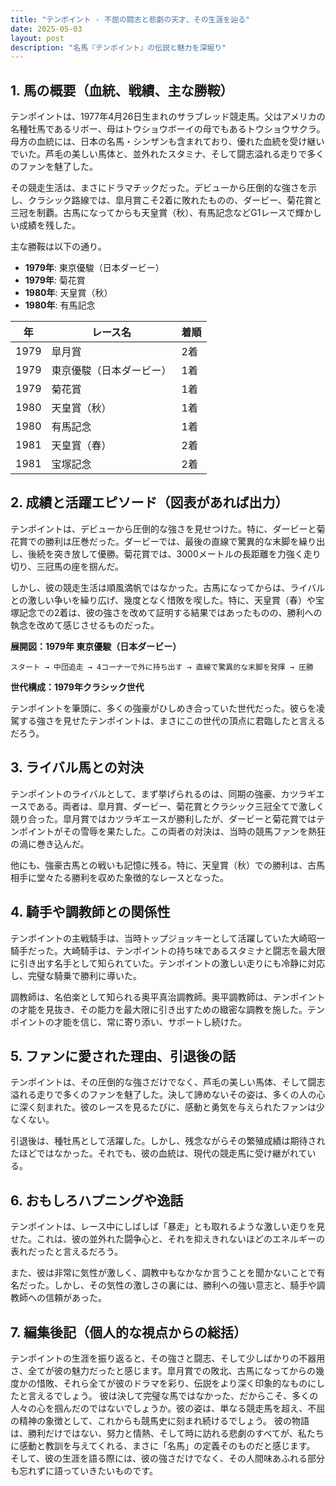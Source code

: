 ```yaml
---
title: "テンポイント - 不屈の闘志と悲劇の天才、その生涯を辿る"
date: 2025-05-03
layout: post
description: "名馬『テンポイント』の伝説と魅力を深堀り"
---
```


## 1. 馬の概要（血統、戦績、主な勝鞍）

テンポイントは、1977年4月26日生まれのサラブレッド競走馬。父はアメリカの名種牡馬であるリボー、母はトウショウボーイの母でもあるトウショウサクラ。母方の血統には、日本の名馬・シンザンも含まれており、優れた血統を受け継いでいた。芦毛の美しい馬体と、並外れたスタミナ、そして闘志溢れる走りで多くのファンを魅了した。

その競走生活は、まさにドラマチックだった。デビューから圧倒的な強さを示し、クラシック路線では、皐月賞こそ2着に敗れたものの、ダービー、菊花賞と三冠を制覇。古馬になってからも天皇賞（秋）、有馬記念などG1レースで輝かしい成績を残した。

主な勝鞍は以下の通り。

* **1979年**: 東京優駿（日本ダービー）
* **1979年**: 菊花賞
* **1980年**: 天皇賞（秋）
* **1980年**: 有馬記念


| 年 | レース名             | 着順 |
|---|----------------------|-------|
| 1979 | 皐月賞             | 2着   |
| 1979 | 東京優駿（日本ダービー） | 1着   |
| 1979 | 菊花賞             | 1着   |
| 1980 | 天皇賞（秋）         | 1着   |
| 1980 | 有馬記念             | 1着   |
| 1981 | 天皇賞（春）         | 2着   |
| 1981 | 宝塚記念             | 2着   |


## 2. 成績と活躍エピソード（図表があれば出力）

テンポイントは、デビューから圧倒的な強さを見せつけた。特に、ダービーと菊花賞での勝利は圧巻だった。ダービーでは、最後の直線で驚異的な末脚を繰り出し、後続を突き放して優勝。菊花賞では、3000メートルの長距離を力強く走り切り、三冠馬の座を掴んだ。

しかし、彼の競走生活は順風満帆ではなかった。古馬になってからは、ライバルとの激しい争いを繰り広げ、幾度となく惜敗を喫した。特に、天皇賞（春）や宝塚記念での2着は、彼の強さを改めて証明する結果ではあったものの、勝利への執念を改めて感じさせるものだった。


**展開図：1979年 東京優駿（日本ダービー）**

```
スタート → 中団追走 → 4コーナーで外に持ち出す → 直線で驚異的な末脚を発揮 → 圧勝
```

**世代構成：1979年クラシック世代**

テンポイントを筆頭に、多くの強豪がひしめき合っていた世代だった。彼らを凌駕する強さを見せたテンポイントは、まさにこの世代の頂点に君臨したと言えるだろう。


## 3. ライバル馬との対決

テンポイントのライバルとして、まず挙げられるのは、同期の強豪、カツラギエースである。両者は、皐月賞、ダービー、菊花賞とクラシック三冠全てで激しく競り合った。皐月賞ではカツラギエースが勝利したが、ダービーと菊花賞ではテンポイントがその雪辱を果たした。この両者の対決は、当時の競馬ファンを熱狂の渦に巻き込んだ。

他にも、強豪古馬との戦いも記憶に残る。特に、天皇賞（秋）での勝利は、古馬相手に堂々たる勝利を収めた象徴的なレースとなった。


## 4. 騎手や調教師との関係性

テンポイントの主戦騎手は、当時トップジョッキーとして活躍していた大崎昭一騎手だった。大崎騎手は、テンポイントの持ち味であるスタミナと闘志を最大限に引き出す名手として知られていた。テンポイントの激しい走りにも冷静に対応し、完璧な騎乗で勝利に導いた。

調教師は、名伯楽として知られる奥平真治調教師。奥平調教師は、テンポイントの才能を見抜き、その能力を最大限に引き出すための緻密な調教を施した。テンポイントの才能を信じ、常に寄り添い、サポートし続けた。


## 5. ファンに愛された理由、引退後の話

テンポイントは、その圧倒的な強さだけでなく、芦毛の美しい馬体、そして闘志溢れる走りで多くのファンを魅了した。決して諦めないその姿は、多くの人の心に深く刻まれた。彼のレースを見るたびに、感動と勇気を与えられたファンは少なくない。

引退後は、種牡馬として活躍した。しかし、残念ながらその繁殖成績は期待されたほどではなかった。それでも、彼の血統は、現代の競走馬に受け継がれている。


## 6. おもしろハプニングや逸話

テンポイントは、レース中にしばしば「暴走」とも取れるような激しい走りを見せた。これは、彼の並外れた闘争心と、それを抑えきれないほどのエネルギーの表れだったと言えるだろう。

また、彼は非常に気性が激しく、調教中もなかなか言うことを聞かないことで有名だった。しかし、その気性の激しさの裏には、勝利への強い意志と、騎手や調教師への信頼があった。


## 7. 編集後記（個人的な視点からの総括）

テンポイントの生涯を振り返ると、その強さと闘志、そして少しばかりの不器用さ、全てが彼の魅力だったと感じます。皐月賞での敗北、古馬になってからの幾度かの惜敗、それら全てが彼のドラマを彩り、伝説をより深く印象的なものにしたと言えるでしょう。  彼は決して完璧な馬ではなかった、だからこそ、多くの人々の心を掴んだのではないでしょうか。彼の姿は、単なる競走馬を超え、不屈の精神の象徴として、これからも競馬史に刻まれ続けるでしょう。  彼の物語は、勝利だけではない、努力と情熱、そして時に訪れる悲劇のすべてが、私たちに感動と教訓を与えてくれる、まさに「名馬」の定義そのものだと感じます。  そして、彼の生涯を語る際には、彼の強さだけでなく、その人間味あふれる部分も忘れずに語っていきたいものです。
